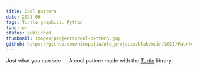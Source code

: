 ```yaml
---
title: Cool pattern
date: 2021-06
tags: Turtle graphics, Python
lang: en
status: published
thumbnail: images/projects/cool-pattern.jpg
github: https://github.com/nicopujia/old_projects/blob/main/2021/Patr%C3%B3n%20con%20Turtle%20Graphics.py
---
```


Just what you can see — A cool pattern made with the [Turtle](https://docs.python.org/3/library/turtle.html) library.
